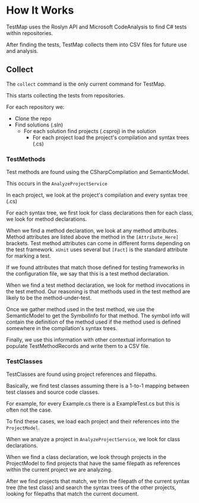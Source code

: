 ﻿# How It Works

TestMap uses the Roslyn API and Microsoft CodeAnalysis to find C# tests within repositories.

After finding the tests, TestMap collects them into CSV files for future use and analysis.

## Collect

The ```collect``` command is the only current command for TestMap.

This starts collecting the tests from repositories.

For each repository we:
- Clone the repo
- Find solutions (.sln)
  - For each solution find projects (.csproj) in the solution
    - For each project load the project's compilation and syntax trees (.cs)

### TestMethods

Test methods are found using the CSharpCompilation and SemanticModel.

This occurs in the ```AnalyzeProjectService```

In each project, we look at the project's compilation and every syntax tree (.cs)

For each syntax tree, we first look for class declarations then for each class, we look for method declarations.

When we find a method declaration, we look at any method attributes. Method attributes are listed
above the method in the ```[Attribute_Here]``` brackets. Test method attributes can come in different forms depending on the test
framework. ```xUnit``` uses several but ```[Fact]``` is the standard attribute for marking a test.

If we found attributes that match those defined for testing frameworks in the configuration file, we say that
this is a test method declaration.

When we find a test method declaration, we look for method invocations in the test method. Our reasoning is that
methods used in the test method are likely to be the method-under-test.

Once we gather method used in the test method, we use the SemanticModel to get the SymbolInfo for that method. The symbol info
will contain the definition of the method used if the method used is defined somewhere in the compilation's syntax trees.

Finally, we use this information with other contextual information to populate TestMethodRecords and write them to a CSV file.

### TestClasses

TestClasses are found using project references and filepaths.

Basically, we find test classes assuming there is a 1-to-1 mapping between test classes and source code classes.

For example, for every Example.cs there is a ExampleTest.cs but this is often not the case.

To find these cases, we load each project and their references into the ```ProjectModel```.

When we analyze a project in ```AnalyzeProjectService```, we look for class declarations. 

When we find a class declaration, we look through projects in the ProjectModel to find projects that have the same filepath as
references within the current project we are analyzing.

After we find projects that match, we trim the filepath of the current syntax tree (the test class) and search the syntax trees
of the other projects, looking for filepaths that match the current document.